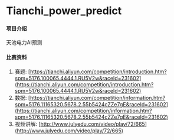 # Tianchi_power_predict

#### 项目介绍

天池电力AI预测



#### 比赛资料

1. 赛题: [https://tianchi.aliyun.com/competition/introduction.htm?spm=5176.100065.4444.1.RU5V2w&raceId=231602](https://tianchi.aliyun.com/competition/introduction.htm?spm=5176.100065.4444.1.RU5V2w&raceId=231602)
2. 数据: [https://tianchi.aliyun.com/competition/information.htm?spm=5176.11165320.5678.2.55b5424cZZe7gE&raceId=231602](https://tianchi.aliyun.com/competition/information.htm?spm=5176.11165320.5678.2.55b5424cZZe7gE&raceId=231602)
3. 视频讲解: [http://www.julyedu.com/video/play/72/665](http://www.julyedu.com/video/play/72/665)